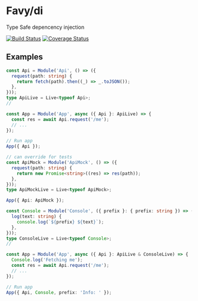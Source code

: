 # Favy/di

Type Safe depencency injection

[![Build Status](https://travis-ci.org/favy/di.svg?branch=master)](https://app.travis-ci.com/github/z81/lather)
[![Coverage Status](https://coveralls.io/repos/github/favy/lather/badge.svg?branch=master)](https://coveralls.io/github/z81/lather?branch=master)

## Examples

```ts
const Api = Module('Api', () => ({
  request(path: string) {
    return fetch(path).then((_) => _.toJSON());
  },
}));
type ApiLive = Live<typeof Api>;
//

const App = Module('App', async ({ Api }: ApiLive) => {
  const res = await Api.request('/me');
  // ...
});

// Run app
App({ Api });

// can override for tests
const ApiMock = Module('ApiMock', () => ({
  request(path: string) {
    return new Promise<string>((res) => res(path));
  },
}));
type ApiMockLive = Live<typeof ApiMock>;

App({ Api: ApiMock });
```

```ts
const Console = Module('Console', ({ prefix }: { prefix: string }) => ({
  log(text: string) {
    console.log(`${prefix} ${text}`);
  },
}));
type ConsoleLive = Live<typeof Console>;
//

const App = Module('App', async ({ Api }: ApiLive & ConsoleLive) => {
  Console.log('Fetching me');
  const res = await Api.request('/me');
  // ...
});

// Run app
App({ Api, Console, prefix: 'Info: ' });
```
